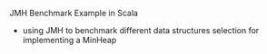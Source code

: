 
JMH Benchmark Example in Scala

* using JMH to benchmark different data structures selection for implementing a MinHeap

